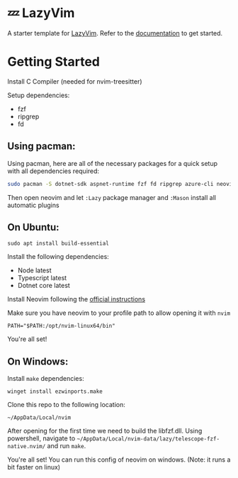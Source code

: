 # 💤 LazyVim

A starter template for [LazyVim](https://github.com/LazyVim/LazyVim).
Refer to the [documentation](https://lazyvim.github.io/installation) to get started.

# Getting Started
Install C Compiler (needed for nvim-treesitter)

Setup dependencies:
- fzf
- ripgrep
- fd

## Using pacman:

Using pacman, here are all of the necessary packages for a quick setup with all dependencies required:

```bash
sudo pacman -S dotnet-sdk aspnet-runtime fzf fd ripgrep azure-cli neovim nodejs-lts-iron
```

Then open neovim and let `:Lazy` package manager and `:Mason` install all automatic plugins

## On Ubuntu:
```
sudo apt install build-essential
```

Install the following dependencies:
- Node latest
- Typescript latest
- Dotnet core latest


Install Neovim following the [official instructions](https://github.com/neovim/neovim/blob/master/INSTALL.md)

Make sure you have neovim to your profile path to allow opening it with `nvim`
```
PATH="$PATH:/opt/nvim-linux64/bin"
```
You're all set!

## On Windows:
Install `make` dependencies:
```
winget install ezwinports.make
```

Clone this repo to the following location:
```
~/AppData/Local/nvim
```
After opening for the first time we need to build the libfzf.dll.
Using powershell, navigate to `~/AppData/Local/nvim-data/lazy/telescope-fzf-native.nvim/` and run `make`.

You're all set! You can run this config of neovim on windows. (Note: it runs a bit faster on linux)
